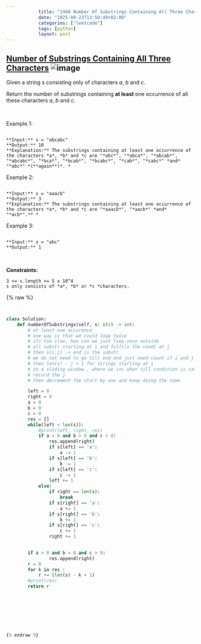 ```yaml
---
            title: "1460 Number Of Substrings Containing All Three Characters"
            date: "2025-08-23T13:50:49+02:00"
            categories: ["leetcode"]
            tags: [python]
            layout: post
---
```

            
## [Number of Substrings Containing All Three Characters](https://leetcode.com/problems/number-of-substrings-containing-all-three-characters) ![image](https://img.shields.io/badge/Difficulty-Medium-orange)

Given a string s consisting only of characters *a*, *b* and *c*.

Return the number of substrings containing **at least** one occurrence of all these characters *a*, *b* and *c*.

 

Example 1:

```

**Input:** s = "abcabc"
**Output:** 10
**Explanation:** The substrings containing at least one occurrence of the characters *a*, *b* and *c are "*abc*", "*abca*", "*abcab*", "*abcabc*", "*bca*", "*bcab*", "*bcabc*", "*cab*", "*cabc*" *and* "*abc*" *(**again**)*. *

```

Example 2:

```

**Input:** s = "aaacb"
**Output:** 3
**Explanation:** The substrings containing at least one occurrence of the characters *a*, *b* and *c are "*aaacb*", "*aacb*" *and* "*acb*".** *

```

Example 3:

```

**Input:** s = "abc"
**Output:** 1

```

 

**Constraints:**

	3 <= s.length <= 5 x 10^4
	s only consists of *a*, *b* or *c *characters.

{% raw %}


```python


class Solution:
    def numberOfSubstrings(self, s: str) -> int:
        # at least one occurence 
        # one way is that we could loop twice 
        # its too slow, how can we just loop once outside
        # all substr starting at i and fulfils the condt at j 
        # then s[i:j] -> end is the substr
        # we do not need to go till end and just need count if i and j
        # then len(s) - j + 1 for strings starting at i
        # so a sliding window , where we inc when till condition is satisfied and 
        # record the j 
        # then decrement the start by one and keep doing the same 

        left = 0
        right = 0
        a = 0
        b = 0
        c = 0
        res = []
        while(left < len(s)):
            #print(left, right, res)
            if a > 0 and b > 0 and c > 0:
                res.append(right)
                if s[left] == 'a':
                    a -= 1
                if s[left] == 'b':
                    b -= 1
                if s[left] == 'c':
                    c -= 1
                left += 1
            else:
                if right == len(s):
                    break
                if s[right] == 'a':
                    a += 1
                if s[right] == 'b':
                    b += 1
                if s[right] == 'c':
                    c += 1
                right += 1

        
        if a > 0 and b > 0 and c > 0:
                res.append(right)
        r = 0
        for k in res :
            r += (len(s) - k + 1)
        #print(res)
        return r

            


        
        


{% endraw %}
```
